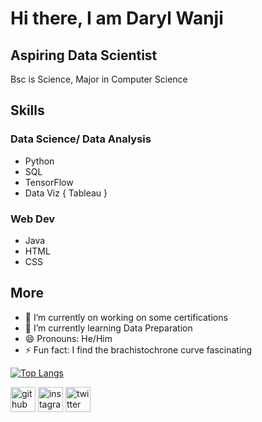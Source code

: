 # Hi there, I am Daryl Wanji

## Aspiring Data Scientist
Bsc is Science, Major in Computer Science

## Skills
### Data Science/ Data Analysis
- Python 
- SQL 
- TensorFlow
- Data Viz { Tableau } 

### Web Dev 
- Java 
- HTML 
- CSS


## More

- 🔭 I’m currently on working on some certifications 
- 🌱 I’m currently learning Data Preparation 
- 😄 Pronouns: He/Him 
- ⚡ Fun fact: I find the brachistochrone curve fascinating 

[![Top Langs](https://github-readme-stats.vercel.app/api/top-langs/?username=Darylwanji)](https://github.com/anuraghazra/github-readme-stats)

[<img src='https://cdn.jsdelivr.net/npm/simple-icons@3.0.1/icons/github.svg' alt='github' height='40'>](https://github.com/Darylwanji)  [<img src='https://cdn.jsdelivr.net/npm/simple-icons@3.0.1/icons/instagram.svg' alt='instagram' height='40'>](https://www.instagram.com/Daryl_b29/)  [<img src='https://cdn.jsdelivr.net/npm/simple-icons@3.0.1/icons/twitter.svg' alt='twitter' height='40'>](https://twitter.com/Daryl_wanji)  
